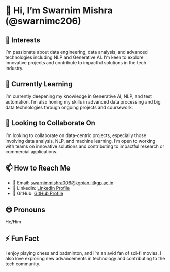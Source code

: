 # 👋 Hi, I’m Swarnim Mishra (@swarnimc206)

## 👀 Interests
I’m passionate about data engineering, data analysis, and advanced technologies including NLP and Generative AI. I’m keen to explore innovative projects and contribute to impactful solutions in the tech industry.

## 🌱 Currently Learning
I’m currently deepening my knowledge in Generative AI, NLP, and test automation. I’m also honing my skills in advanced data processing and big data technologies through ongoing projects and coursework.

## 💞️ Looking to Collaborate On
I’m looking to collaborate on data-centric projects, especially those involving data analysis, NLP, and machine learning. I’m open to working with teams on innovative solutions and contributing to impactful research or commercial applications.

## 📫 How to Reach Me
- 📧 Email: [swarnimmishra006@kgpian.iitkgp.ac.in](mailto:swarnimmishra006@kgpian.iitkgp.ac.in)
- 💼 LinkedIn: [LinkedIn Profile](https://www.linkedin.com/in/swarnim1729)
- 🐙 GitHub: [GitHub Profile](https://github.com/swarnimc206)

## 😄 Pronouns
He/Him

## ⚡ Fun Fact
I enjoy playing chess and badminton, and I’m an avid fan of sci-fi movies. I also love exploring new advancements in technology and contributing to the tech community.

<!---
swarnimc206/swarnimc206 is a ✨ special ✨ repository because its `README.md` (this file) appears on your GitHub profile.
You can click the Preview link to take a look at your changes.
--->
